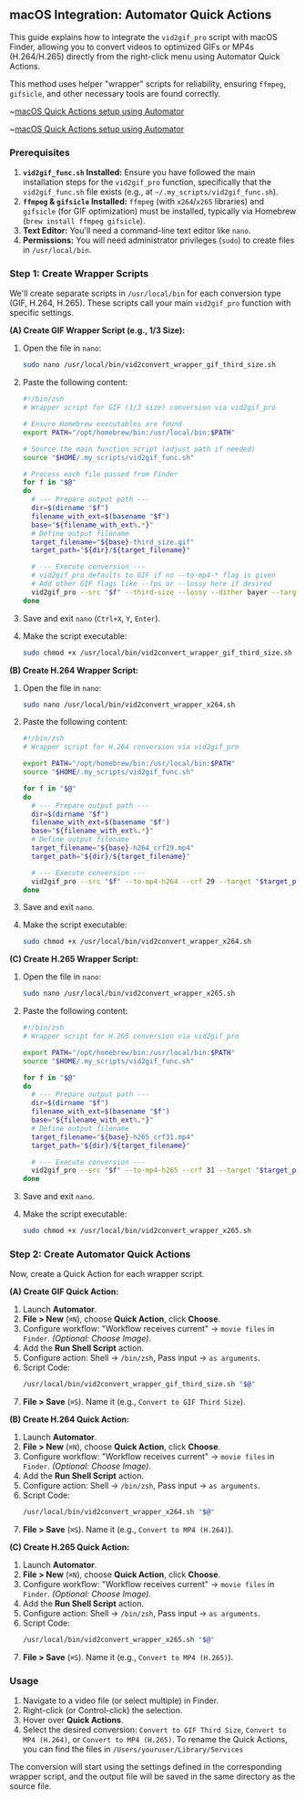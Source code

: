 ## macOS Integration: Automator Quick Actions

This guide explains how to integrate the `vid2gif_pro` script with macOS Finder, allowing you to convert videos to optimized GIFs or MP4s (H.264/H.265) directly from the right-click menu using Automator Quick Actions.

This method uses helper "wrapper" scripts for reliability, ensuring `ffmpeg`, `gifsicle`, and other necessary tools are found correctly.

~[macOS Quick Actions setup using Automator](screenshots/video-convert-quick-actions-1.png)

~[macOS Quick Actions setup using Automator](screenshots/video-convert-quick-actions-2.png)

### Prerequisites

1.  **`vid2gif_func.sh` Installed:** Ensure you have followed the main installation steps for the `vid2gif_pro` function, specifically that the `vid2gif_func.sh` file exists (e.g., at `~/.my_scripts/vid2gif_func.sh`).
2.  **`ffmpeg` & `gifsicle` Installed:** `ffmpeg` (with `x264`/`x265` libraries) and `gifsicle` (for GIF optimization) must be installed, typically via Homebrew (`brew install ffmpeg gifsicle`).
3.  **Text Editor:** You'll need a command-line text editor like `nano`.
4.  **Permissions:** You will need administrator privileges (`sudo`) to create files in `/usr/local/bin`.

### Step 1: Create Wrapper Scripts

We'll create separate scripts in `/usr/local/bin` for each conversion type (GIF, H.264, H.265). These scripts call your main `vid2gif_pro` function with specific settings.

**(A) Create GIF Wrapper Script (e.g., 1/3 Size):**

1.  Open the file in `nano`:
    ```bash
    sudo nano /usr/local/bin/vid2convert_wrapper_gif_third_size.sh
    ```

2.  Paste the following content:
    ```bash
    #!/bin/zsh
    # Wrapper script for GIF (1/3 size) conversion via vid2gif_pro

    # Ensure Homebrew executables are found
    export PATH="/opt/homebrew/bin:/usr/local/bin:$PATH"

    # Source the main function script (adjust path if needed)
    source "$HOME/.my_scripts/vid2gif_func.sh"

    # Process each file passed from Finder
    for f in "$@"
    do
      # --- Prepare output path ---
      dir=$(dirname "$f")
      filename_with_ext=$(basename "$f")
      base="${filename_with_ext%.*}"
      # Define output filename
      target_filename="${base}-third_size.gif"
      target_path="${dir}/${target_filename}"

      # --- Execute conversion ---
      # vid2gif_pro defaults to GIF if no --to-mp4-* flag is given
      # Add other GIF flags like --fps or --lossy here if desired
      vid2gif_pro --src "$f" --third-size --lossy --dither bayer --target "$target_path"
    done
    ```

3.  Save and exit `nano` (`Ctrl+X`, `Y`, `Enter`).

4.  Make the script executable:
    ```bash
    sudo chmod +x /usr/local/bin/vid2convert_wrapper_gif_third_size.sh
    ```

**(B) Create H.264 Wrapper Script:**

1.  Open the file in `nano`:
    ```bash
    sudo nano /usr/local/bin/vid2convert_wrapper_x264.sh
    ```

2.  Paste the following content:
    ```bash
    #!/bin/zsh
    # Wrapper script for H.264 conversion via vid2gif_pro

    export PATH="/opt/homebrew/bin:/usr/local/bin:$PATH"
    source "$HOME/.my_scripts/vid2gif_func.sh"

    for f in "$@"
    do
      # --- Prepare output path ---
      dir=$(dirname "$f")
      filename_with_ext=$(basename "$f")
      base="${filename_with_ext%.*}"
      # Define output filename
      target_filename="${base}-h264_crf29.mp4"
      target_path="${dir}/${target_filename}"

      # --- Execute conversion ---
      vid2gif_pro --src "$f" --to-mp4-h264 --crf 29 --target "$target_path"
    done
    ```

3.  Save and exit `nano`.

4.  Make the script executable:
    ```bash
    sudo chmod +x /usr/local/bin/vid2convert_wrapper_x264.sh
    ```

**(C) Create H.265 Wrapper Script:**

1.  Open the file in `nano`:
    ```bash
    sudo nano /usr/local/bin/vid2convert_wrapper_x265.sh
    ```

2.  Paste the following content:
    ```bash
    #!/bin/zsh
    # Wrapper script for H.265 conversion via vid2gif_pro

    export PATH="/opt/homebrew/bin:/usr/local/bin:$PATH"
    source "$HOME/.my_scripts/vid2gif_func.sh"

    for f in "$@"
    do
      # --- Prepare output path ---
      dir=$(dirname "$f")
      filename_with_ext=$(basename "$f")
      base="${filename_with_ext%.*}"
      # Define output filename
      target_filename="${base}-h265_crf31.mp4"
      target_path="${dir}/${target_filename}"

      # --- Execute conversion ---
      vid2gif_pro --src "$f" --to-mp4-h265 --crf 31 --target "$target_path"
    done
    ```

3.  Save and exit `nano`.

4.  Make the script executable:
    ```bash
    sudo chmod +x /usr/local/bin/vid2convert_wrapper_x265.sh
    ```

### Step 2: Create Automator Quick Actions

Now, create a Quick Action for each wrapper script.

**(A) Create GIF Quick Action:**

1.  Launch **Automator**.
2.  **File > New** (`⌘N`), choose **Quick Action**, click **Choose**.
3.  Configure workflow: "Workflow receives current" → `movie files` in `Finder`. *(Optional: Choose Image)*.
4.  Add the **Run Shell Script** action.
5.  Configure action: Shell → `/bin/zsh`, Pass input → `as arguments`.
6.  Script Code:
    ```bash
    /usr/local/bin/vid2convert_wrapper_gif_third_size.sh "$@"
    ```
7.  **File > Save** (`⌘S`). Name it (e.g., `Convert to GIF Third Size`).

**(B) Create H.264 Quick Action:**

1.  Launch **Automator**.
2.  **File > New** (`⌘N`), choose **Quick Action**, click **Choose**.
3.  Configure workflow: "Workflow receives current" → `movie files` in `Finder`. *(Optional: Choose Image)*.
4.  Add the **Run Shell Script** action.
5.  Configure action: Shell → `/bin/zsh`, Pass input → `as arguments`.
6.  Script Code:
    ```bash
    /usr/local/bin/vid2convert_wrapper_x264.sh "$@"
    ```
7.  **File > Save** (`⌘S`). Name it (e.g., `Convert to MP4 (H.264)`).

**(C) Create H.265 Quick Action:**

1.  Launch **Automator**.
2.  **File > New** (`⌘N`), choose **Quick Action**, click **Choose**.
3.  Configure workflow: "Workflow receives current" → `movie files` in `Finder`. *(Optional: Choose Image)*.
4.  Add the **Run Shell Script** action.
5.  Configure action: Shell → `/bin/zsh`, Pass input → `as arguments`.
6.  Script Code:
    ```bash
    /usr/local/bin/vid2convert_wrapper_x265.sh "$@"
    ```
7.  **File > Save** (`⌘S`). Name it (e.g., `Convert to MP4 (H.265)`).

### Usage

1.  Navigate to a video file (or select multiple) in Finder.
2.  Right-click (or Control-click) the selection.
3.  Hover over **Quick Actions**.
4.  Select the desired conversion: `Convert to GIF Third Size`, `Convert to MP4 (H.264)`, or `Convert to MP4 (H.265)`. To rename the Quick Actions, you can find the files in `/Users/youruser/Library/Services`

The conversion will start using the settings defined in the corresponding wrapper script, and the output file will be saved in the same directory as the source file.
